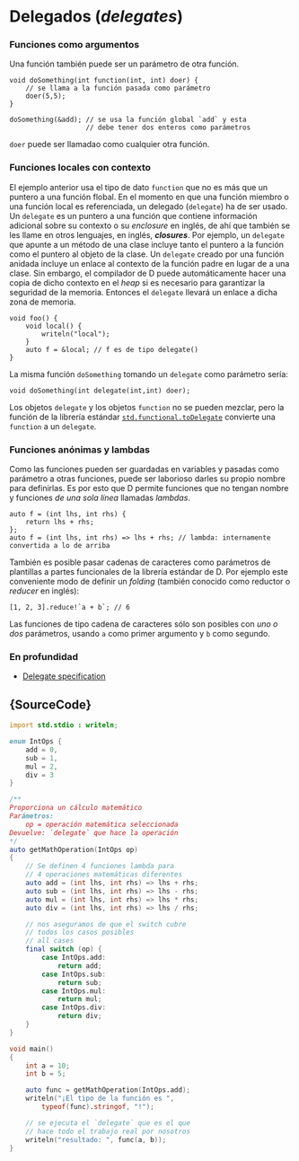 # Delegados (*delegates*)

### Funciones como argumentos

Una función también puede ser un parámetro de otra función.

    void doSomething(int function(int, int) doer) {
        // se llama a la función pasada como parámetro
        doer(5,5);
    }

    doSomething(&add); // se usa la función global `add` y esta
                       // debe tener dos enteros como parámetros

`doer` puede ser llamadao como cualquier otra función.

### Funciones locales con contexto

El ejemplo anterior usa el tipo de dato `function` que no es más que un
puntero a una función flobal. En el momento en que una función miembro o una
función local es referenciada, un delegado (`delegate`) ha de ser usado.
Un `delegate` es un puntero a una función que contiene información adicional
sobre su contexto o su *enclosure* en inglés, de ahí que también se les llame
en otros lenguajes, en inglés, ***closures***. Por ejemplo, un `delegate` que
apunte a un método de una clase incluye tanto el puntero a la función como
el puntero al objeto de la clase. Un `delegate` creado por una función anidada
incluye un enlace al contexto de la función padre en lugar de a una clase.
Sin embargo, el compilador de D puede automáticamente hacer una copia de dicho
contexto en el *heap* si es necesario para garantizar la seguridad de la
memoria. Entonces el `delegate` llevará un enlace a dicha zona de memoria.

    void foo() {
        void local() {
            writeln("local");
        }
        auto f = &local; // f es de tipo delegate()
    }

La misma función `doSomething` tomando un `delegate` como parámetro sería:

    void doSomething(int delegate(int,int) doer);

Los objetos `delegate` y los objetos `function` no se pueden mezclar, pero
la función de la librería estándar [`std.functional.toDelegate`](https://dlang.org/phobos/std_functional.html#.toDelegate)
convierte una `function` a un `delegate`.

### Funciones anónimas y lambdas

Como las funciones pueden ser guardadas en variables y pasadas como parámetro
a otras funciones, puede ser laborioso darles su propio nombre para definirlas.
Es por esto que D permite funciones que no tengan nombre y funciones *de una
sola línea* llamadas *lambdas*.

    auto f = (int lhs, int rhs) {
        return lhs + rhs;
    };
    auto f = (int lhs, int rhs) => lhs + rhs; // lambda: internamente convertida a lo de arriba

También es posible pasar cadenas de caracteres como parámetros de plantillas
a partes funcionales de la librería estándar de D. Por ejemplo este conveniente
modo de definir un *folding* (también conocido como reductor o *reducer* en inglés):

    [1, 2, 3].reduce!`a + b`; // 6

Las funciones de tipo cadena de caracteres sólo son posibles con *uno o dos*
parámetros, usando `a` como primer argumento y `b` como segundo.

### En profundidad

- [Delegate specification](https://dlang.org/spec/function.html#closures)

## {SourceCode}

```d
import std.stdio : writeln;

enum IntOps {
    add = 0,
    sub = 1,
    mul = 2,
    div = 3
}

/**
Proporciona un cálculo matemático
Parámetros:
    op = operación matemática seleccionada
Devuelve: `delegate` que hace la operación
*/
auto getMathOperation(IntOps op)
{
    // Se definen 4 funciones lambda para
    // 4 operaciones matemáticas diferentes
    auto add = (int lhs, int rhs) => lhs + rhs;
    auto sub = (int lhs, int rhs) => lhs - rhs;
    auto mul = (int lhs, int rhs) => lhs * rhs;
    auto div = (int lhs, int rhs) => lhs / rhs;

    // nos aseguramos de que el switch cubre
    // todos los casos posibles
    // all cases
    final switch (op) {
        case IntOps.add:
            return add;
        case IntOps.sub:
            return sub;
        case IntOps.mul:
            return mul;
        case IntOps.div:
            return div;
    }
}

void main()
{
    int a = 10;
    int b = 5;

    auto func = getMathOperation(IntOps.add);
    writeln("¡El tipo de la función es ",
        typeof(func).stringof, "!");

    // se ejecuta el `delegate` que es el que
    // hace todo el trabajo real por nosotros
    writeln("resultado: ", func(a, b));
}
```
